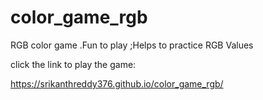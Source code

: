 # color_game_rgb


RGB color game .Fun to play ;Helps to practice RGB Values


click the link to play the game:


https://srikanthreddy376.github.io/color_game_rgb/

